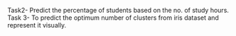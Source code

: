 Task2- Predict the percentage of students based on the no. of study hours.
Task 3- To predict the optimum number of clusters from iris dataset and represent it visually.
